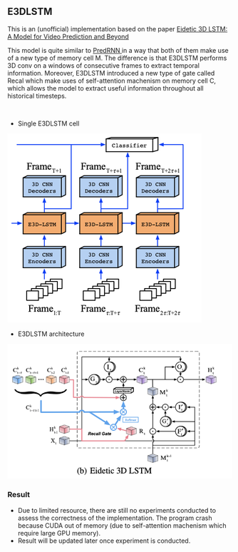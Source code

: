 
## E3DLSTM

This is an (unofficial) implementation based on the paper <a href="https://openreview.net/forum?id=B1lKS2AqtX">Eidetic 3D LSTM: A Model for Video Prediction and Beyond </a> 

This model is quite similar to <a href="https://dl.acm.org/doi/10.5555/3294771.3294855">PredRNN </a> in a way that both of them make use of a new type of memory cell M. The difference is that E3DLSTM performs 3D conv on a windows of consecutive frames to extract temporal information. Moreover, E3DLSTM introduced a new type of gate called Recal which make uses of self-attention machenism on memory cell C, which allows the model to extract useful information throughout all historical timesteps. 

<br/>

- Single E3DLSTM cell

 ![alt text](./cell.png)
<br/>

- E3DLSTM architecture

![alt text](./model.png)
<br/>

### Result
- Due to limited resource, there are still no experiments conducted to assess the correctness of the implementation. The program crash because CUDA out of memory (due to self-attention machenism which require large GPU memory). 
- Result will be updated later once experiment is conducted.
